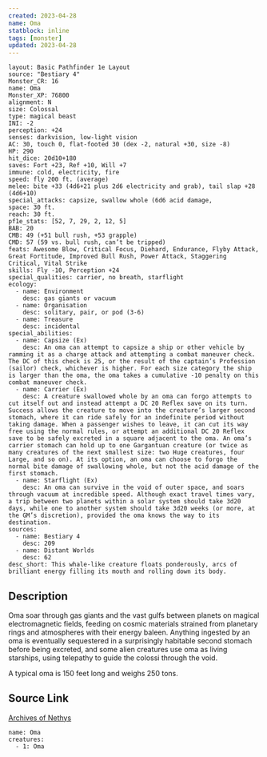 ```yaml
---
created: 2023-04-28
name: Oma
statblock: inline
tags: [monster]
updated: 2023-04-28
---
```

```statblock
layout: Basic Pathfinder 1e Layout
source: "Bestiary 4"
Monster_CR: 16
name: Oma
Monster_XP: 76800
alignment: N
size: Colossal
type: magical beast
INI: -2
perception: +24
senses: darkvision, low-light vision
AC: 30, touch 0, flat-footed 30 (dex -2, natural +30, size -8)
HP: 290
hit_dice: 20d10+180
saves: Fort +23, Ref +10, Will +7
immune: cold, electricity, fire
speed: fly 200 ft. (average)
melee: bite +33 (4d6+21 plus 2d6 electricity and grab), tail slap +28 (4d6+10)
special_attacks: capsize, swallow whole (6d6 acid damage,
space: 30 ft.
reach: 30 ft.
pf1e_stats: [52, 7, 29, 2, 12, 5]
BAB: 20
CMB: 49 (+51 bull rush, +53 grapple)
CMD: 57 (59 vs. bull rush, can’t be tripped)
feats: Awesome Blow, Critical Focus, Diehard, Endurance, Flyby Attack, Great Fortitude, Improved Bull Rush, Power Attack, Staggering Critical, Vital Strike
skills: Fly -10, Perception +24
special_qualities: carrier, no breath, starflight
ecology:
  - name: Environment
    desc: gas giants or vacuum
  - name: Organisation
    desc: solitary, pair, or pod (3-6)
  - name: Treasure
    desc: incidental
special_abilities:
  - name: Capsize (Ex)
    desc: An oma can attempt to capsize a ship or other vehicle by ramming it as a charge attack and attempting a combat maneuver check. The DC of this check is 25, or the result of the captain’s Profession (sailor) check, whichever is higher. For each size category the ship is larger than the oma, the oma takes a cumulative -10 penalty on this combat maneuver check.
  - name: Carrier (Ex)
    desc: A creature swallowed whole by an oma can forgo attempts to cut itself out and instead attempt a DC 20 Reflex save on its turn. Success allows the creature to move into the creature’s larger second stomach, where it can ride safely for an indefinite period without taking damage. When a passenger wishes to leave, it can cut its way free using the normal rules, or attempt an additional DC 20 Reflex save to be safely excreted in a square adjacent to the oma. An oma’s carrier stomach can hold up to one Gargantuan creature (or twice as many creatures of the next smallest size: two Huge creatures, four Large, and so on). At its option, an oma can choose to forgo the normal bite damage of swallowing whole, but not the acid damage of the first stomach.
  - name: Starflight (Ex)
    desc: An oma can survive in the void of outer space, and soars through vacuum at incredible speed. Although exact travel times vary, a trip between two planets within a solar system should take 3d20 days, while one to another system should take 3d20 weeks (or more, at the GM’s discretion), provided the oma knows the way to its destination.
sources:
  - name: Bestiary 4
    desc: 209
  - name: Distant Worlds
    desc: 62
desc_short: This whale-like creature floats ponderously, arcs of brilliant energy filling its mouth and rolling down its body.
```
## Description
Oma soar through gas giants and the vast gulfs between planets on magical electromagnetic fields, feeding on cosmic materials strained from planetary rings and atmospheres with their energy baleen. Anything ingested by an oma is eventually sequestered in a surprisingly habitable second stomach before being excreted, and some alien creatures use oma as living starships, using telepathy to guide the colossi through the void.

A typical oma is 150 feet long and weighs 250 tons.
## Source Link
[Archives of Nethys](https://aonprd.com/MonsterDisplay.aspx?ItemName=Oma)
```encounter-table
name: Oma
creatures:
  - 1: Oma
```
